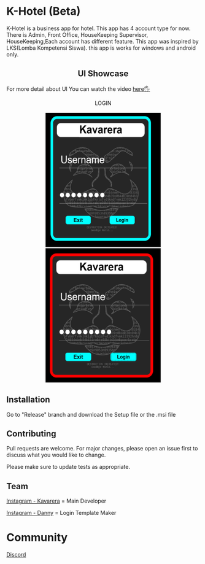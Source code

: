 # K-Hotel (Beta)

K-Hotel is a business app for hotel. This app has 4 account type for now. There is Admin, Front Office, HouseKeeping Supervisor, HouseKeeping,Each account has different feature. This app was inspired by LKS(Lomba Kompetensi Siswa). this app is works for windows and android only.

<div> 
<h2 align="center"> UI Showcase</h2>
  <p>For more detail about UI You can watch the video <a href="https://www.youtube.com/channel/UCEAgEldYBVGBYuzQLBi25uw">here🖐</a></p>
  
  <p align="center"> LOGIN <br> <br>
  <img width="300" height="350" alt="Login" src="https://github.com/Kavarera/K-Hotel/blob/master/Login1.png">
  <img width="300" height="350" alt="Login Failed" src="https://github.com/Kavarera/K-Hotel/blob/master/Login1_failed.png">
</p>
</div>


## Installation

Go to "Release" branch and download the Setup file or the .msi file


## Contributing
Pull requests are welcome. For major changes, please open an issue first to discuss what you would like to change.

Please make sure to update tests as appropriate.


## Team
[Instagram - Kavarera](https://www.instagram.com/r_kavarera) = Main Developer

[Instagram - Danny](https://www.instagram.com/Paradx_design) = Login Template Maker

# Community
[Discord](https://discord.gg/4qeyY9D6Sr)
